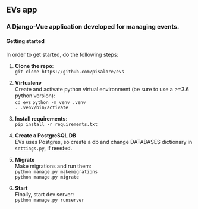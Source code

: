 ## EVs app
### A Django-Vue application developed for managing events.

#### Getting started
In order to get started, do the following steps:
1. **Clone the repo**:\
```git clone https://github.com/pisalore/evs```
2. **Virtualenv** \
Create and activate python virtual environment (be sure to use a >=3.6 python version):\
```cd evs```
```python -m venv .venv```\
   ```. .venv/bin/activate```
   

3. **Install requirements**:\
```pip install -r requirements.txt```
   
4. **Create a PostgreSQL DB** \
EVs uses Postgres, so create a db and change DATABASES dictionary in ```settings.py```, if needed.
   
6. **Migrate** \
Make migrations and run them: \
   ```python manage.py makemigrations```\
   ```python manage.py migrate```
   
5. **Start** \
Finally, start dev server: \
   ```python manage.py runserver```